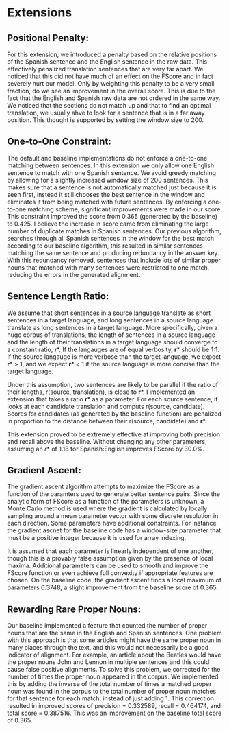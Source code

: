 Extensions
==========

## Positional Penalty:

   For this extension, we introduced a penalty based on the relative positions of the Spanish sentence and the English sentence in the raw data. This effectively penalized translation sentences that are very far apart. We noticed that this did not have much of an effect on the FScore and in fact severely hurt our model. Only by weighting this penalty to be a very small fraction, do we see an improvement in the overall score. This is due to the fact that the English and Spanish raw data are not ordered in the same way. We noticed that the sections do not match up and that to find an optimal translation, we usually ahve to look for a sentence that is in a far away position. This thought is supported by setting the window size to 200.

## One-to-One Constraint:

   The default and baseline implementations do not enforce a one-to-one matching between sentences. In this extension we only allow one English sentence to match with one Spanish sentence. We avoid greedy matching by allowing for a slightly increased window size of 200 sentences. This makes sure that a sentence is not automatically matched just because it is seen first, instead it still chooses the best sentence in the window and eliminates it from being matched with future sentences. By enforcing a one-to-one matching scheme, significant improvements were made in our score. This constraint improved the score from 0.365 (generated by the baseline) to 0.425. I believe the increase in score came from eliminating the large number of duplicate matches in Spanish sentences. Our previous algorithm, searches through all Spanish sentences in the window for the best match according to our baseline algorithm, this resulted in similar sentences matching the same sentence and producing redundancy in the answer key. With this redundancy removed, sentences that include lots of similar proper nouns that matched with many sentences were restricted to one match, reducing the errors in the generated alignment.

## Sentence Length Ratio:

   We assume that short sentences in a source language translate as short sentences in a target language, and long sentences in a source language translate as long sentences in a target language. More specifically, given a huge corpus of translations, the length of sentences in a source language and the length of their translations in a target language should converge to a constant ratio, **r***. If the langauges are of equal verbosity, **r*** should be 1:1. If the source langauge is more verbose than the target language, we expect **r*** > 1, and we expect **r*** < 1 if the source language is more concise than the target language.

   Under this assumption, two sentences are likely to be parallel if the ratio of their lengths, r(source, translation), is close to **r***. I implemented an extension that takes a ratio **r*** as a parameter. For each source sentence, it looks at each candidate translation and computs r(source, candidate). Scores for candidates (as generated by the baseline function) are penalized in proportion to the distance between their r(source, candidate) and **r***.

This extension proved to be extremely effective at improving both precision and recall above the baseline. Without changing any other parameters, assuming an *r** of 1.18 for Spanish:English improves FScore by 30.0%.

## Gradient Ascent:

The gradient ascent algorithm attempts to maximize the FScore as a function of the paramters used to generate better sentence pairs. Since the analytic form of FScore as a function of the parameters is unknown, a Monte Carlo method is used where the gradient is calculated by locally sampling around a mean parameter vector with some discrete resolution in each direction. Some parameters have additional constraints. For instance the gradient ascnet for the baseline code has a window-size parameter that must be a positive integer because it is used for array indexing.

It is assumed that each parameter is linearly independent of one another, though this is a provably false assumption given by the presence of local maxima. Additional parameters can be used to smooth and improve the FScore function or even achieve full convexity if appropriate features are chosen. On the baseline code, the gradient ascent finds a local maximum of parameters 0.3748, a slight improvement from the baseline score of 0.365.

## Rewarding Rare Proper Nouns:

Our baseline implemented a feature that counted the number of proper nouns that are the same in the English and Spanish sentences. One problem with this approach is that some articles might have the same proper noun in many places through the text, and this would not necessarily be a good indicator of alignment. For example, an article about the Beatles would have the proper nouns John and Lennon in multiple sentences and this could cause false positive alignments. To solve this problem, we corrected for the number of times the proper noun appeared in the corpus. We implemented this by adding the inverse of the total number of times a matched proper noun was found in the corpus to the total number of proper noun matches for that sentence for each match, instead of just adding 1. This correction resulted in improved scores of precision = 0.332589, recall = 0.464174, and total score = 0.387516. This was an improvement on the baseline total score of 0.365.
